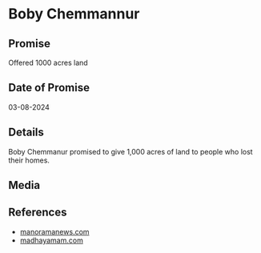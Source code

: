 # Boby Chemmannur

## Promise 

Offered 1000 acres land 

## Date of Promise 

03-08-2024

## Details 

Boby Chemmanur promised to give 1,000 acres of land to people who lost their homes.

## Media 



## References 

 - [manoramanews.com](https://www.manoramanews.com/kerala/spotlight/2024/08/03/boche-to-give-land-for-100-families-to-build-houses-from-1000-acres.html)
 - [madhayamam.com](https://www.madhyamam.com/kerala/boche-will-give-1000-acres-of-land-to-build-houses-for-100-homeless-people-1315515?infinitescroll=1)
